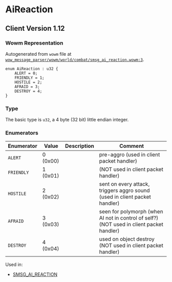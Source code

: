 # AiReaction
## Client Version 1.12

### Wowm Representation

Autogenerated from `wowm` file at [`wow_message_parser/wowm/world/combat/smsg_ai_reaction.wowm:3`](https://github.com/gtker/wow_messages/tree/main/wow_message_parser/wowm/world/combat/smsg_ai_reaction.wowm#L3).

```rust,ignore
enum AiReaction : u32 {
    ALERT = 0;
    FRIENDLY = 1;
    HOSTILE = 2;
    AFRAID = 3;
    DESTROY = 4;
}
```
### Type
The basic type is `u32`, a 4 byte (32 bit) little endian integer.
### Enumerators
| Enumerator | Value  | Description | Comment |
| --------- | -------- | ----------- | ------- |
| `ALERT` | 0 (0x00) |  | pre-aggro (used in client packet handler) |
| `FRIENDLY` | 1 (0x01) |  | (NOT used in client packet handler) |
| `HOSTILE` | 2 (0x02) |  | sent on every attack, triggers aggro sound (used in client packet handler) |
| `AFRAID` | 3 (0x03) |  | seen for polymorph (when AI not in control of self?) (NOT used in client packet handler) |
| `DESTROY` | 4 (0x04) |  | used on object destroy (NOT used in client packet handler) |

Used in:
* [SMSG_AI_REACTION](smsg_ai_reaction.md)
